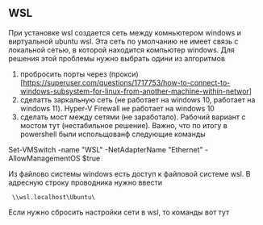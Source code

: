 WSL
---

При установке wsl создается сеть между комньютером windows и виртуальной ubuntu wsl. Эта сеть по умолчанию не имеет связь с локальной сетью, в которой находится компьютер windows. Для решения этой проблемы нужно выбрать одини из алгоритмов

1) пробросить порты через (прокси)[https://superuser.com/questions/1717753/how-to-connect-to-windows-subsystem-for-linux-from-another-machine-within-networ]
2) сделатть заркальную сеть (не работает на windows 10, работает на windows 11).  Hyper-V Firewall не работает на windows 10
3) сделать мост между сетями (не заработало). Рабочий вариант с мостом тут (нестабильное решение). Важно, что по итогу в powershell были испольщованф следующие команды

Set-VMSwitch -name "WSL" -NetAdapterName "Ethernet" -AllowManagementOS $true

Из файлово системы windows есть доступ к файловой системе wsl. В адресную строку проводника нужно ввести

~~~
 \\wsl.localhost\Ubuntu\
~~~

Если нужно сбросить настройки сети в wsl, то команды вот тут
